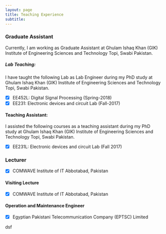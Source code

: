 ```yaml
---
layout: page
title: Teaching Experience
subtitle: 
---
```





### Graduate Assistant

Currently, I am working as Graduate Assistant at Ghulam Ishaq Khan (GIK) Institute of Engineering Sciences and Technology Topi, Swabi Pakistan.

##### Lab Teaching:

I have taught the following Lab as Lab Engineer during my PhD study at Ghulam Ishaq Khan (GIK) Institute of Engineering Sciences and Technology Topi, Swabi Pakistan.

- [x] EE452L: Digital Signal Processing (Spring-2018)
- [x] EE231: Electronic devices and circuit Lab (Fall-2017)

#### Teaching Assistant:

I assisted the following courses as a teaching assistant during my PhD study at Ghulam Ishaq Khan (GIK) Institute of Engineering Sciences and Technology Topi, Swabi Pakistan.

- [x] EE231L:  Electronic devices and circuit Lab (Fall 2017)

### Lecturer

- [x] COMWAVE Institute of IT Abbotabad, Pakistan

#### Visiting Lecture

- [x] COMWAVE Institute of IT Abbotabad, Pakistan

#### Operation and Maintenance Engineer

- [x] Egyptian Pakistani Telecommunication Company (EPTSC) Limited






































dsf
